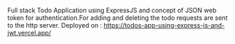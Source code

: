 Full stack Todo Application using ExpressJS and concept of JSON web token for authentication.For adding and deleting the todo requests are sent to the http server.
Deployed on : https://todos-app-using-express-js-and-jwt.vercel.app/
